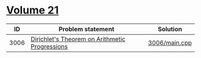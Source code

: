 # [Volume 21](http://poj.org/problemlist?volume=21)


| ID   | Problem statement                                                                | Solution                       |
|------|----------------------------------------------------------------------------------|--------------------------------|
| 3006 | [Dirichlet's Theorem on Arithmetic Progressions](http://poj.org/problem?id=3006) | [3006/main.cpp](3006/main.cpp) |

